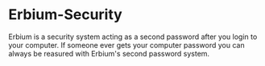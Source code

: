 # Erbium-Security
Erbium is a security system acting as a second password after you login to your computer. If someone ever gets your computer password you can always be reasured with Erbium's second password system.
